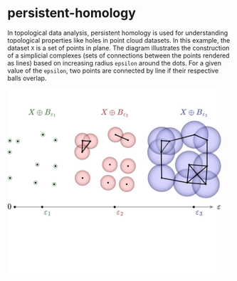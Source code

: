 # persistent-homology

In topological data analysis, persistent homology is used for understanding topological properties like holes in point cloud datasets. In this example, the dataset `X` is a set of points in plane. The diagram illustrates the construction of a simplicial complexes (sets of connections between the points rendered as lines) based on increasing radius `epsilon` around the dots. For a given value of the `epsilon`, two points are connected by line if their respective balls overlap.

<img src="../../../../diagrams/persistent-homology-persistent-homology.svg" width="480">
